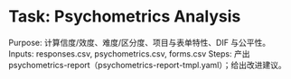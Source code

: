 # Task: Psychometrics Analysis

Purpose: 计算信度/效度、难度/区分度、项目与表单特性、DIF 与公平性。
Inputs: responses.csv, psychometrics.csv, forms.csv
Steps: 产出 psychometrics-report（psychometrics-report-tmpl.yaml）；给出改进建议。
